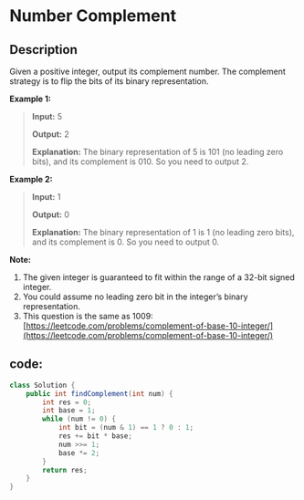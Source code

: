 # Number Complement

## Description

Given a positive integer, output its complement number. The complement strategy is to flip the bits of its binary representation.

**Example 1:**

> **Input:** 5 
>
> **Output:** 2 
>
> **Explanation:** The binary representation of 5 is 101 \(no leading zero bits\), and its complement is 010. So you need to output 2.

**Example 2:**

> **Input:** 1 
>
> **Output:** 0 
>
> **Explanation:** The binary representation of 1 is 1 \(no leading zero bits\), and its complement is 0. So you need to output 0.

**Note:**

1. The given integer is guaranteed to fit within the range of a 32-bit signed integer.
2. You could assume no leading zero bit in the integer’s binary representation.
3. This question is the same as 1009: [https://leetcode.com/problems/complement-of-base-10-integer/](https://leetcode.com/problems/complement-of-base-10-integer/)

## code:

```java
class Solution {
    public int findComplement(int num) {
        int res = 0;
        int base = 1;
        while (num != 0) {
            int bit = (num & 1) == 1 ? 0 : 1;
            res += bit * base;
            num >>= 1;
            base *= 2;
        }
        return res;
    }
}
```

